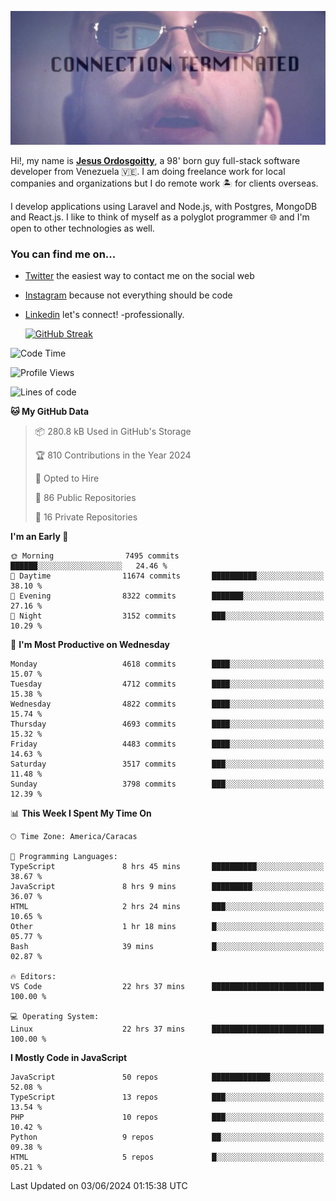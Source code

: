 ![hackers movie reference](./disconnected.jpg)

Hi!, my name is [**Jesus Ordosgoitty**](https://jodaz.dev), a 98' born guy full-stack software developer from Venezuela 🇻🇪. I am doing freelance work for local companies and organizations but I do remote work 🏝️ for clients overseas. 

I develop applications using Laravel and Node.js, with Postgres, MongoDB and React.js. I like to think of myself as a polyglot programmer 🌐 and I'm open to other technologies as well.

### You can find me on...

- [Twitter](https://twitter.com/jodaz_) the easiest way to contact me on the social web
- [Instagram](https://instagram.com/jodaz_) because not everything should be code
- [Linkedin](https://linkedin.com/in/jodaz) let's connect! -professionally.


    [![GitHub Streak](https://streak-stats.demolab.com?user=jodaz&theme=tokyonight)](https://git.io/streak-stats)

<!--START_SECTION:waka-->
![Code Time](http://img.shields.io/badge/Code%20Time-7%2C625%20hrs%2041%20mins-blue)

![Profile Views](http://img.shields.io/badge/Profile%20Views-0-blue)

![Lines of code](https://img.shields.io/badge/From%20Hello%20World%20I%27ve%20Written-83.3%20million%20lines%20of%20code-blue)

**🐱 My GitHub Data** 

> 📦 280.8 kB Used in GitHub's Storage 
 > 
> 🏆 810 Contributions in the Year 2024
 > 
> 💼 Opted to Hire
 > 
> 📜 86 Public Repositories 
 > 
> 🔑 16 Private Repositories 
 > 
**I'm an Early 🐤** 

```text
🌞 Morning                7495 commits        ██████░░░░░░░░░░░░░░░░░░░   24.46 % 
🌆 Daytime                11674 commits       ██████████░░░░░░░░░░░░░░░   38.10 % 
🌃 Evening                8322 commits        ███████░░░░░░░░░░░░░░░░░░   27.16 % 
🌙 Night                  3152 commits        ███░░░░░░░░░░░░░░░░░░░░░░   10.29 % 
```
📅 **I'm Most Productive on Wednesday** 

```text
Monday                   4618 commits        ████░░░░░░░░░░░░░░░░░░░░░   15.07 % 
Tuesday                  4712 commits        ████░░░░░░░░░░░░░░░░░░░░░   15.38 % 
Wednesday                4822 commits        ████░░░░░░░░░░░░░░░░░░░░░   15.74 % 
Thursday                 4693 commits        ████░░░░░░░░░░░░░░░░░░░░░   15.32 % 
Friday                   4483 commits        ████░░░░░░░░░░░░░░░░░░░░░   14.63 % 
Saturday                 3517 commits        ███░░░░░░░░░░░░░░░░░░░░░░   11.48 % 
Sunday                   3798 commits        ███░░░░░░░░░░░░░░░░░░░░░░   12.39 % 
```


📊 **This Week I Spent My Time On** 

```text
🕑︎ Time Zone: America/Caracas

💬 Programming Languages: 
TypeScript               8 hrs 45 mins       ██████████░░░░░░░░░░░░░░░   38.67 % 
JavaScript               8 hrs 9 mins        █████████░░░░░░░░░░░░░░░░   36.07 % 
HTML                     2 hrs 24 mins       ███░░░░░░░░░░░░░░░░░░░░░░   10.65 % 
Other                    1 hr 18 mins        █░░░░░░░░░░░░░░░░░░░░░░░░   05.77 % 
Bash                     39 mins             █░░░░░░░░░░░░░░░░░░░░░░░░   02.87 % 

🔥 Editors: 
VS Code                  22 hrs 37 mins      █████████████████████████   100.00 % 

💻 Operating System: 
Linux                    22 hrs 37 mins      █████████████████████████   100.00 % 
```

**I Mostly Code in JavaScript** 

```text
JavaScript               50 repos            █████████████░░░░░░░░░░░░   52.08 % 
TypeScript               13 repos            ███░░░░░░░░░░░░░░░░░░░░░░   13.54 % 
PHP                      10 repos            ███░░░░░░░░░░░░░░░░░░░░░░   10.42 % 
Python                   9 repos             ██░░░░░░░░░░░░░░░░░░░░░░░   09.38 % 
HTML                     5 repos             █░░░░░░░░░░░░░░░░░░░░░░░░   05.21 % 
```




 Last Updated on 03/06/2024 01:15:38 UTC
<!--END_SECTION:waka-->
